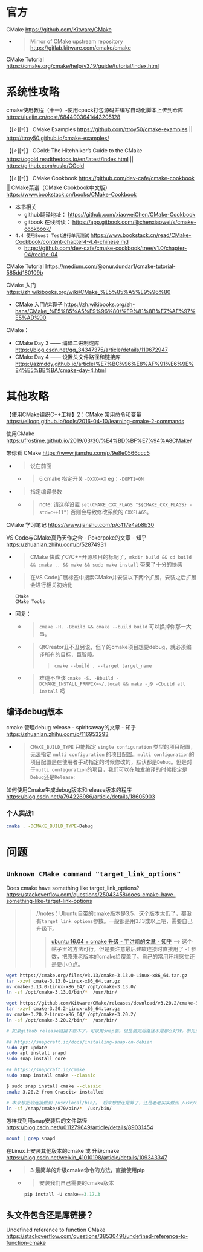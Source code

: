 
# 官方

CMake https://github.com/Kitware/CMake
- > Mirror of CMake upstream repository https://gitlab.kitware.com/cmake/cmake

CMake Tutorial https://cmake.org/cmake/help/v3.19/guide/tutorial/index.html

# 系统性攻略

cmake使用教程（十一）-使用cpack打包源码并编写自动化脚本上传到仓库 https://juejin.cn/post/6844903641443205128

【[:star:][`*`]】 CMake Examples https://github.com/ttroy50/cmake-examples || http://ttroy50.github.io/cmake-examples/

【[:star:][`*`]】 CGold: The Hitchhiker’s Guide to the CMake https://cgold.readthedocs.io/en/latest/index.html || https://github.com/ruslo/CGold

【[:star:][`*`]】 CMake Cookbook https://github.com/dev-cafe/cmake-cookbook || CMake菜谱（CMake Cookbook中文版） https://www.bookstack.cn/books/CMake-Cookbook
- 本书相关
  * github翻译地址： https://github.com/xiaoweiChen/CMake-Cookbook
  * gitbook 在线阅读： https://app.gitbook.com/@chenxiaowei/s/cmake-cookbook/
- `4.4 使用Boost Test进行单元测试` https://www.bookstack.cn/read/CMake-Cookbook/content-chapter4-4.4-chinese.md
  * https://github.com/dev-cafe/cmake-cookbook/tree/v1.0/chapter-04/recipe-04

CMake Tutorial https://medium.com/@onur.dundar1/cmake-tutorial-585dd180109b

CMake 入门 https://zh.wikibooks.org/wiki/CMake_%E5%85%A5%E9%96%80
- CMake 入门/运算子 https://zh.wikibooks.org/zh-hans/CMake_%E5%85%A5%E9%96%80/%E9%81%8B%E7%AE%97%E5%AD%90

CMake：
- CMake Day 3 —— 编译二进制或库 https://blog.csdn.net/qq_34347375/article/details/110672947
- CMake Day 4 —— 设置头文件路径和链接库 https://azmddy.github.io/article/%E7%BC%96%E8%AF%91%E6%9E%84%E5%BB%BA/cmake-day-4.html

# 其他攻略

【使用CMake组织C++工程】2：CMake 常用命令和变量 https://elloop.github.io/tools/2016-04-10/learning-cmake-2-commands

使用CMake https://frostime.github.io/2019/03/30/%E4%BD%BF%E7%94%A8CMake/

带你看 CMake https://www.jianshu.com/p/9e8e0566ccc5
- > 说在前面
  * > 6.cmake 指定开关 `-DXXX=XX` eg：`-DOPT1=ON`
- > 指定编译参数
  * > note: 请这样设置 `set(CMAKE_CXX_FLAGS "${CMAKE_CXX_FLAGS} -std=c++11")` 否则会导致修改系统的 `CXXFLAGS`。

CMake 学习笔记 https://www.jianshu.com/p/c417e4ab8b30

VS Code与CMake真乃天作之合 - Pokerpoke的文章 - 知乎 https://zhuanlan.zhihu.com/p/52874931
- > CMake 快成了C/C++开源项目的标配了，`mkdir build && cd build && cmake .. && make && sudo make install` 带来了十分的快感
- > 在VS Code扩展标签中搜索CMake并安装以下两个扩展，安装之后扩展会进行相关初始化
  ```console
  CMake
  CMake Tools
  ```
- 回复：
  * > `cmake -H. -Bbuild && cmake --build build` 可以换掉你那一大串。
  * > QtCreator丑不丑另说，但丫的cmake项目想要debug，就必须编译所有的目标，巨智障。
    >> `cmake --build . --target target_name`
  * > 难道不应该 `cmake -S. -Bbuild -DCMAKE_INSTALL_PRRFIX=~/.local && make -j9 -Cbuild all install` 吗

## 编译debug版本

cmake 管理debug release - spiritsaway的文章 - 知乎 https://zhuanlan.zhihu.com/p/116953293
- > `CMAKE_BUILD_TYPE` 只能指定 `single configuration` 类型的项目配置， 无法指定 `multi configuration` 的项目配置。`multi configuration`的项目配置是在使用者手动指定的时候修改的，默认都是`Debug`。但是对于`multi configuration`的项目，我们可以在触发编译的时候指定是`Debug`还是`Release`:

如何使用Cmake生成debug版本和release版本的程序 https://blog.csdn.net/a794226986/article/details/18605903

### 个人实战1
```sh
cmake . -DCMAKE_BUILD_TYPE=Debug
```

# 问题

## `Unknown CMake command "target_link_options"`

Does cmake have something like target_link_options? https://stackoverflow.com/questions/25043458/does-cmake-have-something-like-target-link-options

>> //notes：Ubuntu自带的cmake版本是3.5，这个版本太低了，都没有`target_link_options`参数。一般都是用3.13或以上吧，需要自己升级下。
>>> [ubuntu 16.04 + cmake 升级 - 丁洪凯的文章 - 知乎](https://zhuanlan.zhihu.com/p/93480024)  -->  这个帖子里的方法可行，但是要注意最后建软连接时直接用了 -f 参数，把原来老版本的cmake给覆盖了。自己的常用环境感觉还是要小心点。
```sh
wget https://cmake.org/files/v3.13/cmake-3.13.0-Linux-x86_64.tar.gz
tar -xzvf cmake-3.13.0-Linux-x86_64.tar.gz
mv cmake-3.13.0-Linux-x86_64/ /opt/cmake-3.13.0/
ln -sf /opt/cmake-3.13.0/bin/*  /usr/bin/
```

```sh
wget https://github.com/Kitware/CMake/releases/download/v3.20.2/cmake-3.20.2-linux-x86_64.tar.gz
tar -xzvf cmake-3.20.2-Linux-x86_64.tar.gz
mv cmake-3.20.2-Linux-x86_64/ /opt/cmake-3.20.2/
ln -sf /opt/cmake-3.20.2/bin/*  /usr/bin/

# 如果github release链接下载不了，可以用snap装。但是装完后路径不是那么好找，参见后面链接，一个命令即可。

## https://snapcraft.io/docs/installing-snap-on-debian
sudo apt update
sudo apt install snapd
sudo snap install core

## https://snapcraft.io/cmake
sudo snap install cmake --classic

$ sudo snap install cmake --classic
cmake 3.20.2 from Crascit✓ installed

# 本来想把软连接做到 /usr/local/bin/。 后来想想还是算了，还是老老实实做到 /usr/bin/，覆盖就覆盖吧。
ln -sf /snap/cmake/870/bin/*  /usr/bin/
```

怎样找到用snap安装后的文件路径 https://blog.csdn.net/u011279649/article/details/89031454
```sh
mount | grep snapd
```

在Linux上安装其他版本的cmake 或 升级cmake https://blog.csdn.net/weixin_41010198/article/details/109343347
- > **3 最简单的升级cmake命令的方法，直接使用pip**
  * > 安装我们自己需要的cmake版本
    ```py
    pip install -U cmake==3.17.3
    ```

## 头文件包含还是库链接？

Undefined reference to function CMake https://stackoverflow.com/questions/38530491/undefined-reference-to-function-cmake
